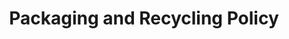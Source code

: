 ---
title: Packaging and Recycling Policy
draft: false
menu: 
  footer2:
    weight: 60
  icons:
    weight: 30
    pre: "icons/bootstrap/recycle.svg"
---